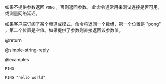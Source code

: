 如果不提供参数返回 `PONG` ，否则返回参数。
此命令通常用来测试连接是否可用，或测量网络延迟。

如果客户端订阅了某个频道或模式，命令将返回一个数组，第一个位置是 "pong" ，第二个位置是空值。如果提供了参数则直接返回该参数值。

@return

@simple-string-reply

@examples

```cli
PING

PING "hello world"
```
